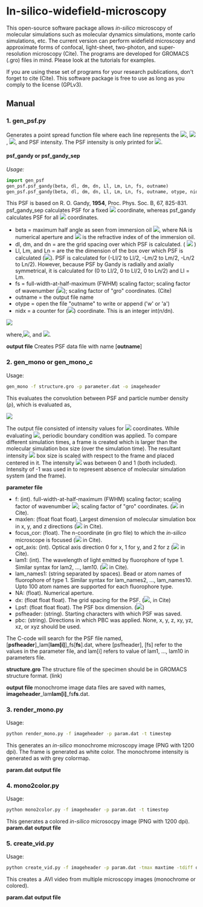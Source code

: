 # In-silico-widefield-microscopy

This open-source software package allows *in-silico* microscopy of molecular simulations such as molecular
dynamics simulations, monte carlo simulations, etc. The current version can perform widefield microscopy 
and approximate forms of confocal, light-sheet, two-photon, and super-resolution microscopy (Cite). 
The programs are developed for GROMACS (.gro) files in mind. Please look at the tutorials for examples.

If you are using these set of programs for your research publications, don't forget to cite (Cite). This software 
package is free to use as long as you comply to the license (GPLv3).


## Manual

### 1. gen_psf.py 

Generates a point spread function file where each line represents the <img src="https://render.githubusercontent.com/render/math?math=l^'">,  <img src="https://render.githubusercontent.com/render/math?math=m^'">,  <img src="https://render.githubusercontent.com/render/math?math=n^'">, and PSF intensity.
The PSF intensity is only printed for <img src="https://render.githubusercontent.com/render/math?math=m^' \leq l^'">.

#### psf_gandy or psf_gandy_sep
*Usage:* 

```python
import gen_psf
gen_psf.psf_gandy(beta, dl, dm, dn, Ll, Lm, Ln, fs, outname)
gen_psf.psf_gandy(beta, dl, dm, dn, Ll, Lm, Ln, fs, outname, otype, nidx)
```


This PSF is based on  R. O. Gandy, **1954**, Proc. Phys. Soc. B, 67, 825-831. psf_gandy_sep calculates PSF for a fixed  <img src="https://render.githubusercontent.com/render/math?math=n^'"> coordinate, whereas
psf_gandy calculates PSF for all  <img src="https://render.githubusercontent.com/render/math?math=n^'"> coordinates.
- beta = maximum half angle as seen from immersion oil <img src="https://render.githubusercontent.com/render/math?math=\beta=\sin^{-1}(NA/\mu)">, where NA is numerical aperture and  <img src="https://render.githubusercontent.com/render/math?math=\mu"> is the refractive index of of the immersion oil. 
- dl, dm, and dn = are the grid spacing over which PSF is calculated. ( <img src="https://render.githubusercontent.com/render/math?math=\Delta l^', \Delta m^', \Delta n^'"> )
- Ll, Lm, and Ln = are the the dimension of the box over which PSF is calculated (<img src="https://render.githubusercontent.com/render/math?math=P_{l^'}, P_{m^'}, P_{n^'}">). PSF is calculated for (-Ll/2 to Ll/2, -Lm/2 to Lm/2, -Ln/2 to Ln/2). However, because PSF 
  by Gandy is radially and axially symmetrical, it is calculated for (0 to Ll/2, 0 to Ll/2, 0 to Ln/2) and Ll = Lm.
- fs = full-width-at-half-maximum (FWHM) scaling factor; scaling factor of wavenumber (<img src="https://render.githubusercontent.com/render/math?math=k=2\pi/\lambda">); scaling factor of "gro" coordinates. (Cite) 
- outname = the output file name
- otype = open the file "outname" to write or append ('w' or 'a')
- nidx = a counter for (<img src="https://render.githubusercontent.com/render/math?math=n^'">) coordinate. This is an integer int(n/dn).
<img src="https://render.githubusercontent.com/render/math?math=PSF(r,n^')=PSF(l^',m^',n^')=I_0 \left\vert \frac{3}{2(1-\cos^{3/2}\beta)} \int_0^\beta e^{ik^'n^'\cos\theta}J_0(k^'r\sin\theta)\sin\theta\cos^{1/2}\theta d\theta \right\vert^2">

where,<img src="https://render.githubusercontent.com/render/math?math=k^'=\frac{2\pi f_s}{\lambda}">, and <img src="https://render.githubusercontent.com/render/math?math=I_0 = 1">.   

**output file**
Creates PSF data file with name [**outname**]

### 2. gen_mono or gen_mono_c
Usage:
```bash
gen_mono -f structure.gro -p parameter.dat -o imageheader
```
This evaluates the convolution between PSF and particle number density (ρ), which is evaluated as, 

<img src="https://render.githubusercontent.com/render/math?math=I(l^',m^')=\sum_{j=1}^N PSF(l^'-l_j,m^'-m_j,n_O-n_j)">

The output file consisted of intensity values for <img src="https://render.githubusercontent.com/render/math?math=(l^',m^')"> coordinates. While evaluating <img src="https://render.githubusercontent.com/render/math?math=I">, periodic boundary condition was applied. 
To compare different simulation times, a frame is created which is larger than the molecular simulation box size (over the simulation time). 
The resultant intensity <img src="https://render.githubusercontent.com/render/math?math=I"> box size is scaled with respect to the frame and placed centered in it. The intensity <img src="https://render.githubusercontent.com/render/math?math=I"> was between 0 and 1 (both included). Intensity of -1 was used in 
to represent absence of molecular simulation system (and the frame).

**parameter file**
- f: (int). full-width-at-half-maximum (FWHM) scaling factor; scaling factor of wavenumber <img src="https://render.githubusercontent.com/render/math?math=\left( k=2\pi/\lambda\right)">; scaling factor of "gro" coordinates. (<img src="https://render.githubusercontent.com/render/math?math=f_s"> in Cite).
- maxlen: (float float float). Largest dimension of molecular simulation box in x, y, and z directions (<img src="https://render.githubusercontent.com/render/math?math=B_l^*, B_m^*, B_n^*"> in Cite).
- focus_cor: (float). The n-coordinate (in gro file) to which the *in-silico* microscope is focused (<img src="https://render.githubusercontent.com/render/math?math=n_O"> in Cite). 
- opt_axis: (int). Optical axis direction 0 for x, 1 for y, and 2 for z (<img src="https://render.githubusercontent.com/render/math?math=n"> in Cite).
- lam1: (int). The wavelength of light emitted by fluorophore of type 1. Similar syntax for lam2, ..., lam10. (<img src="https://render.githubusercontent.com/render/math?math=\lambda"> in Cite).
- lam_names1: (string separated by spaces). Bead or atom names of fluorophore of type 1. Similar syntax for lam_names2, ..., lam_names10. Upto 100 atom names are supported for each fluorophore type.
- NA: (float). Numerical aperture. 
- dx: (float float float). The grid spacing for the PSF. (<img src="https://render.githubusercontent.com/render/math?math=\Delta l^', \Delta m^', \Delta n^'">,  in Cite)
- Lpsf: (float float float). The PSF box dimension. (<img src="https://render.githubusercontent.com/render/math?math=P_{l^'}, P_{m^'}, P_{n^'}">)
- psfheader: (string). Starting characters with which PSF was saved.
- pbc: (string). Directions in which PBC was applied. None, x, y, z, xy, yz, xz, or xyz should be used.

The C-code will search for the PSF file named, [**psfheader**]_lam[**lam[i]**]_fs[**fs**].dat, where [psfheader], [fs] refer to the values in the parameter file, and lam[i] refers to value of lam1, ..., lam10 in parameters file.

**structure.gro**
The structure file of the specimen should be in GROMACS structure format. (link)

**output file**
monochrome image data files are saved with names, **imageheader**_lam**lam[i]**_fs**fs**.dat.

### 3. render_mono.py

Usage:
```bash
python render_mono.py -f imageheader -p param.dat -t timestep
```

This generates an *in-silico* monochrome microscopy image (PNG with 1200 dpi). The frame is generated as white color. 
The monochrome intensity is generated as with grey colormap.

**param.dat**
**output file**

### 4. mono2color.py
Usage:  
```bash
python mono2color.py -f imageheader -p param.dat -t timestep
```

This generates a colored *in-silico* microsocpy image (PNG with 1200 dpi).
**param.dat**
**output file**

### 5. create_vid.py
Usage:  
```bash
python create_vid.py -f imageheader -p param.dat -tmax maxtime -tdiff delta_time
```
This creates a .AVI video from multiple microscopy images (monochrome or colored).

**param.dat**
**output file**
